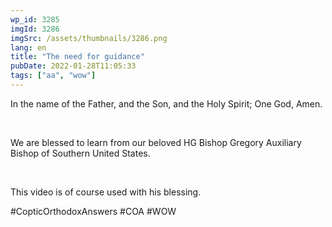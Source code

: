 ```yaml
---
wp_id: 3285
imgId: 3286
imgSrc: /assets/thumbnails/3286.png
lang: en
title: "The need for guidance"
pubDate: 2022-01-28T11:05:33
tags: ["aa", "wow"]
---
```

<!-- page: 6 -->

<p>In the name of the Father, and the Son, and the Holy Spirit; One God, Amen.</p>
<p>&nbsp;</p>
<p>We are blessed to learn from our beloved HG Bishop Gregory Auxiliary Bishop of Southern United States.</p>
<p>&nbsp;</p>
<p>This video is of course used with his blessing.</p>
<p>#CopticOrthodoxAnswers #COA #WOW</p>
